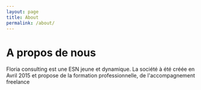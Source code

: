 ```yaml
---
layout: page
title: About
permalink: /about/
---
```


# A propos de nous 

Floria consulting est une ESN jeune et dynamique. La 
société à été créée en Avril 2015 et propose de la formation
professionnelle, de l'accompagnement freelance